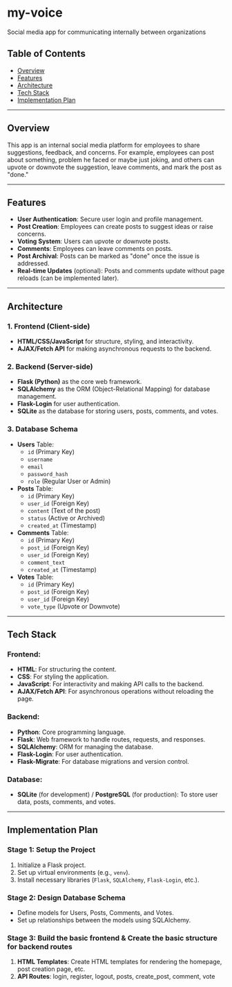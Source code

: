 # my-voice
Social media app for communicating internally between organizations

## Table of Contents
- [Overview](#overview)
- [Features](#features)
- [Architecture](#architecture)
- [Tech Stack](#tech-stack)
- [Implementation Plan](#implementation-plan)

---

## Overview
This app is an internal social media platform for employees to share suggestions, feedback, and concerns. For example, employees can post about something, problem he faced or maybe just joking, and others can upvote or downvote the suggestion, leave comments, and mark the post as "done."

---

## Features
- **User Authentication**: Secure user login and profile management.
- **Post Creation**: Employees can create posts to suggest ideas or raise concerns.
- **Voting System**: Users can upvote or downvote posts.
- **Comments**: Employees can leave comments on posts.
- **Post Archival**: Posts can be marked as "done" once the issue is addressed.
- **Real-time Updates** (optional): Posts and comments update without page reloads (can be implemented later).

---

## Architecture

### 1. **Frontend (Client-side)**
   - **HTML/CSS/JavaScript** for structure, styling, and interactivity.
   - **AJAX/Fetch API** for making asynchronous requests to the backend.

### 2. **Backend (Server-side)**
   - **Flask (Python)** as the core web framework.
   - **SQLAlchemy** as the ORM (Object-Relational Mapping) for database management.
   - **Flask-Login** for user authentication.
   - **SQLite** as the database for storing users, posts, comments, and votes.

### 3. **Database Schema**
   - **Users** Table:
     - `id` (Primary Key)
     - `username`
     - `email`
     - `password_hash`
     - `role` (Regular User or Admin)
   - **Posts** Table:
     - `id` (Primary Key)
     - `user_id` (Foreign Key)
     - `content` (Text of the post)
     - `status` (Active or Archived)
     - `created_at` (Timestamp)
   - **Comments** Table:
     - `id` (Primary Key)
     - `post_id` (Foreign Key)
     - `user_id` (Foreign Key)
     - `comment_text`
     - `created_at` (Timestamp)
   - **Votes** Table:
     - `id` (Primary Key)
     - `post_id` (Foreign Key)
     - `user_id` (Foreign Key)
     - `vote_type` (Upvote or Downvote)

---

## Tech Stack

### **Frontend**:
- **HTML**: For structuring the content.
- **CSS**: For styling the application.
- **JavaScript**: For interactivity and making API calls to the backend.
- **AJAX/Fetch API**: For asynchronous operations without reloading the page.

### **Backend**:
- **Python**: Core programming language.
- **Flask**: Web framework to handle routes, requests, and responses.
- **SQLAlchemy**: ORM for managing the database.
- **Flask-Login**: For user authentication.
- **Flask-Migrate**: For database migrations and version control.

### **Database**:
- **SQLite** (for development) / **PostgreSQL** (for production): To store user data, posts, comments, and votes.

---

## Implementation Plan

### Stage 1: Setup the Project
1. Initialize a Flask project.
2. Set up virtual environments (e.g., `venv`).
3. Install necessary libraries (`Flask`, `SQLAlchemy`, `Flask-Login`, etc.).

### Stage 2: Design Database Schema
- Define models for Users, Posts, Comments, and Votes.
- Set up relationships between the models using SQLAlchemy.

### Stage 3: Build the basic frontend & Create the basic structure for backend routes
1. **HTML Templates**: Create HTML templates for rendering the homepage, post creation page, etc.
2. **API Routes**: login, register, logout, posts, create_post, comment, vote 